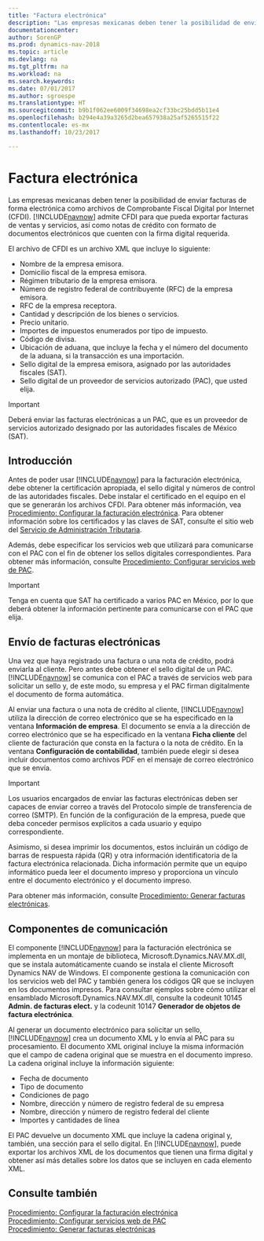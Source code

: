```yaml
---
title: "Factura electrónica"
description: "Las empresas mexicanas deben tener la posibilidad de enviar facturas de forma electrónica como archivos de Comprobante Fiscal Digital por Internet (CFDI). [!INCLUDE[navnow](../../includes/navnow_md.md)] admite CFDI para que pueda exportar facturas de ventas y servicios, así como notas de crédito con formato de documentos electrónicos que cuenten con la firma digital requerida."
documentationcenter: 
author: SorenGP
ms.prod: dynamics-nav-2018
ms.topic: article
ms.devlang: na
ms.tgt_pltfrm: na
ms.workload: na
ms.search.keywords: 
ms.date: 07/01/2017
ms.author: sgroespe
ms.translationtype: HT
ms.sourcegitcommit: b9b1f062ee6009f34698ea2cf33bc25bdd5b11e4
ms.openlocfilehash: b294e4a39a3265d2bea657938a25af5265515f22
ms.contentlocale: es-mx
ms.lasthandoff: 10/23/2017

---
```

# <a name="electronic-invoicing"></a>Factura electrónica
Las empresas mexicanas deben tener la posibilidad de enviar facturas de forma electrónica como archivos de Comprobante Fiscal Digital por Internet (CFDI). [!INCLUDE[navnow](../../includes/navnow_md.md)] admite CFDI para que pueda exportar facturas de ventas y servicios, así como notas de crédito con formato de documentos electrónicos que cuenten con la firma digital requerida.  

El archivo de CFDI es un archivo XML que incluye lo siguiente:  

- Nombre de la empresa emisora.  
- Domicilio fiscal de la empresa emisora.  
- Régimen tributario de la empresa emisora.  
- Número de registro federal de contribuyente (RFC) de la empresa emisora.  
- RFC de la empresa receptora.  
- Cantidad y descripción de los bienes o servicios.  
- Precio unitario.  
- Importes de impuestos enumerados por tipo de impuesto.  
- Código de divisa.  
- Ubicación de aduana, que incluye la fecha y el número del documento de la aduana, si la transacción es una importación.  
- Sello digital de la empresa emisora, asignado por las autoridades fiscales (SAT).  
- Sello digital de un proveedor de servicios autorizado (PAC), que usted elija.  

> [!IMPORTANT]  
>  Deberá enviar las facturas electrónicas a un PAC, que es un proveedor de servicios autorizado designado por las autoridades fiscales de México (SAT).  

## <a name="getting-started"></a>Introducción  
Antes de poder usar [!INCLUDE[navnow](../../includes/navnow_md.md)] para la facturación electrónica, debe obtener la certificación apropiada, el sello digital y números de control de las autoridades fiscales. Debe instalar el certificado en el equipo en el que se generarán los archivos CFDI. Para obtener más información, vea [Procedimiento: Configurar la facturación electrónica](how-to-set-up-electronic-invoicing.md). Para obtener información sobre los certificados y las claves de SAT, consulte el sitio web del [Servicio de Administración Tributaria](http://go.microsoft.com/fwlink/?LinkId=242772).

Además, debe especificar los servicios web que utilizará para comunicarse con el PAC con el fin de obtener los sellos digitales correspondientes. Para obtener más información, consulte [Procedimiento: Configurar servicios web de PAC](how-to-set-up-pac-web-services.md).  

> [!IMPORTANT]  
>  Tenga en cuenta que SAT ha certificado a varios PAC en México, por lo que deberá obtener la información pertinente para comunicarse con el PAC que elija.  

## <a name="sending-electronic-invoices"></a>Envío de facturas electrónicas  
Una vez que haya registrado una factura o una nota de crédito, podrá enviarla al cliente. Pero antes debe obtener el sello digital de un PAC. [!INCLUDE[navnow](../../includes/navnow_md.md)] se comunica con el PAC a través de servicios web para solicitar un sello y, de este modo, su empresa y el PAC firman digitalmente el documento de forma automática.  

Al enviar una factura o una nota de crédito al cliente, [!INCLUDE[navnow](../../includes/navnow_md.md)] utiliza la dirección de correo electrónico que se ha especificado en la ventana **Información de empresa**. El documento se envía a la dirección de correo electrónico que se ha especificado en la ventana **Ficha cliente** del cliente de facturación que consta en la factura o la nota de crédito. En la ventana **Configuración de contabilidad**, también puede elegir si desea incluir documentos como archivos PDF en el mensaje de correo electrónico que se envía.  

> [!IMPORTANT]  
>  Los usuarios encargados de enviar las facturas electrónicas deben ser capaces de enviar correo a través del Protocolo simple de transferencia de correo (SMTP). En función de la configuración de la empresa, puede que deba conceder permisos explícitos a cada usuario y equipo correspondiente.  

Asimismo, si desea imprimir los documentos, estos incluirán un código de barras de respuesta rápida (QR) y otra información identificatoria de la factura electrónica relacionada. Dicha información permite que un equipo informático pueda leer el documento impreso y proporciona un vínculo entre el documento electrónico y el documento impreso.  

Para obtener más información, consulte [Procedimiento: Generar facturas electrónicas](how-to-generate-electronic-invoices.md).  

## <a name="communication-component"></a>Componentes de comunicación  
El componente [!INCLUDE[navnow](../../includes/navnow_md.md)] para la facturación electrónica se implementa en un montaje de biblioteca, Microsoft.Dynamics.NAV.MX.dll, que se instala automáticamente cuando se instala el cliente Microsoft Dynamics NAV de Windows. El componente gestiona la comunicación con los servicios web del PAC y también genera los códigos QR que se incluyen en los documentos impresos. Para consultar ejemplos sobre cómo utilizar el ensamblado Microsoft.Dynamics.NAV.MX.dll, consulte la codeunit 10145 **Admin. de facturas elect.** y la codeunit 10147 **Generador de objetos de factura electrónica**.  

 Al generar un documento electrónico para solicitar un sello, [!INCLUDE[navnow](../../includes/navnow_md.md)] crea un documento XML y lo envía al PAC para su procesamiento. El documento XML original incluye la misma información que el campo de cadena original que se muestra en el documento impreso. La cadena original incluye la información siguiente:  

- Fecha de documento  
- Tipo de documento  
- Condiciones de pago  
- Nombre, dirección y número de registro federal de su empresa  
- Nombre, dirección y número de registro federal del cliente  
- Importes y cantidades de línea  

El PAC devuelve un documento XML que incluye la cadena original y, también, una sección para el sello digital. En [!INCLUDE[navnow](../../includes/navnow_md.md)], puede exportar los archivos XML de los documentos que tienen una firma digital y obtener así más detalles sobre los datos que se incluyen en cada elemento XML.  

## <a name="see-also"></a>Consulte también  
 [Procedimiento: Configurar la facturación electrónica](how-to-set-up-electronic-invoicing.md)   
 [Procedimiento: Configurar servicios web de PAC](how-to-set-up-pac-web-services.md)   
 [Procedimiento: Generar facturas electrónicas](how-to-generate-electronic-invoices.md)

